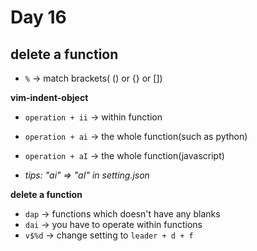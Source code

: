 <!--
 * @Author: Ada J
 * @Date: 2022-06-19 17:54:01
 * @LastEditTime: 2022-06-21 11:01:53
 * @Description: delete a function 
-->
# Day 16
## delete a function
* `%` -> match brackets( () or {} or [])

**vim-indent-object**
* `operation + ii` -> within function
* `operation + ai` -> the whole function(such as python)
* `operation + aI` -> the whole function(javascript)

* *tips: "ai" => "aI" in setting.json*

**delete a function**
* `dap` -> functions which doesn't have any blanks
* `dai` -> you have to operate within functions
* `v$%d` -> change setting to `leader + d + f` 
